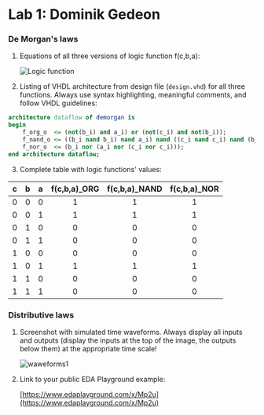 # Lab 1: Dominik Gedeon

### De Morgan's laws

1. Equations of all three versions of logic function f(c,b,a):

   ![Logic function](![272999665_340857944593241_5888275324263124589_n](https://user-images.githubusercontent.com/99871518/155135862-13a0f5f1-a108-4d24-ac5e-b527f25a7e01.jpg)
)

2. Listing of VHDL architecture from design file (`design.vhd`) for all three functions. Always use syntax highlighting, meaningful comments, and follow VHDL guidelines:

```vhdl
architecture dataflow of demorgan is
begin
    f_org_o  <= (not(b_i) and a_i) or (not(c_i) and not(b_i));
    f_nand_o <= ((b_i nand b_i) nand a_i) nand ((c_i nand c_i) nand (b_i nand b_i)); 
    f_nor_o  <= (b_i nor (a_i nor (c_i nor c_i)));  
end architecture dataflow;
```

3. Complete table with logic functions' values:

| **c** | **b** |**a** | **f(c,b,a)_ORG** | **f(c,b,a)_NAND** | **f(c,b,a)_NOR** |
| :-: | :-: | :-: | :-: | :-: | :-: |
| 0 | 0 | 0 | 1 | 1 | 1 |
| 0 | 0 | 1 | 1 | 1 | 1 |
| 0 | 1 | 0 | 0 | 0 | 0 |
| 0 | 1 | 1 | 0 | 0 | 0 |
| 1 | 0 | 0 | 0 | 0 | 0 |
| 1 | 0 | 1 | 1 | 1 | 1 |
| 1 | 1 | 0 | 0 | 0 | 0 |
| 1 | 1 | 1 | 0 | 0 | 0 |

### Distributive laws

1. Screenshot with simulated time waveforms. Always display all inputs and outputs (display the inputs at the top of the image, the outputs below them) at the appropriate time scale!

   ![waweforms1](https://user-images.githubusercontent.com/99871518/154935671-f7ff7c89-b33c-4c89-873b-7828706b5427.jpg)


2. Link to your public EDA Playground example:

   [https://www.edaplayground.com/x/Mp2u](https://www.edaplayground.com/x/Mp2u)
